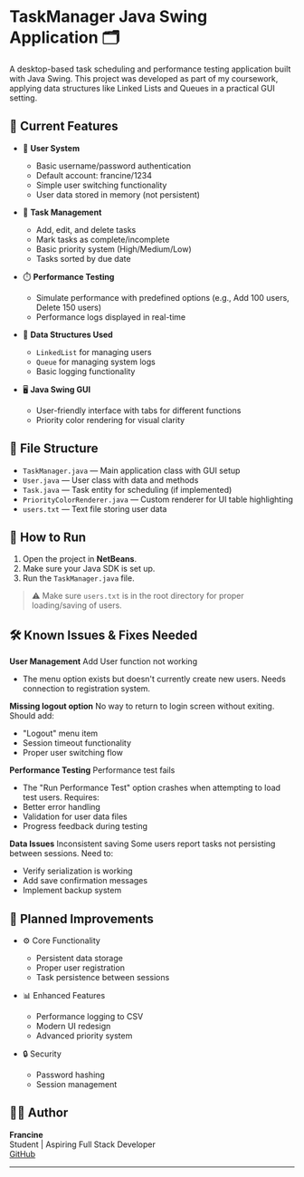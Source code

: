 # TaskManager Java Swing Application 🗂️

A desktop-based task scheduling and performance testing application built with Java Swing. This project was developed as part of my coursework, applying data structures like Linked Lists and Queues in a practical GUI setting.

## 📌 Current Features

- 👤 **User System**  
  - Basic username/password authentication
  - Default account: francine/1234
  - Simple user switching functionality
  - User data stored in memory (not persistent)
 
- 📝 **Task Management**  
  - Add, edit, and delete tasks
  - Mark tasks as complete/incomplete
  - Basic priority system (High/Medium/Low)
  - Tasks sorted by due date
  

- ⏱️ **Performance Testing**  
  - Simulate performance with predefined options (e.g., Add 100 users, Delete 150 users)
  - Performance logs displayed in real-time

- 🧠 **Data Structures Used**
  - `LinkedList` for managing users
  - `Queue` for managing system logs
  - Basic logging functionality

- 🖥️ **Java Swing GUI**
  - User-friendly interface with tabs for different functions
  - Priority color rendering for visual clarity

## 📁 File Structure

- `TaskManager.java` — Main application class with GUI setup  
- `User.java` — User class with data and methods  
- `Task.java` — Task entity for scheduling (if implemented)  
- `PriorityColorRenderer.java` — Custom renderer for UI table highlighting  
- `users.txt` — Text file storing user data

## 🚀 How to Run

1. Open the project in **NetBeans**.
2. Make sure your Java SDK is set up.
3. Run the `TaskManager.java` file.

> ⚠️ Make sure `users.txt` is in the root directory for proper loading/saving of users.

## 🛠️ Known Issues & Fixes Needed

**User Management**
Add User function not working
- The menu option exists but doesn't currently create new users. Needs connection to registration system.

**Missing logout option**
No way to return to login screen without exiting. Should add:
- "Logout" menu item
- Session timeout functionality
- Proper user switching flow

**Performance Testing**
Performance test fails
- The "Run Performance Test" option crashes when attempting to load test users. Requires:
- Better error handling
- Validation for user data files
- Progress feedback during testing

**Data Issues**
Inconsistent saving
Some users report tasks not persisting between sessions. Need to:
- Verify serialization is working
- Add save confirmation messages
- Implement backup system

## 🔄 Planned Improvements

- ⚙️ Core Functionality
  - Persistent data storage
  - Proper user registration
  - Task persistence between sessions

- 📊 Enhanced Features
  - Performance logging to CSV
  - Modern UI redesign
  - Advanced priority system

- 🔒 Security
  - Password hashing
  - Session management

## 👩‍💻 Author

**Francine**  
Student | Aspiring Full Stack Developer  
[GitHub](https://github.com/franc13e)

---

